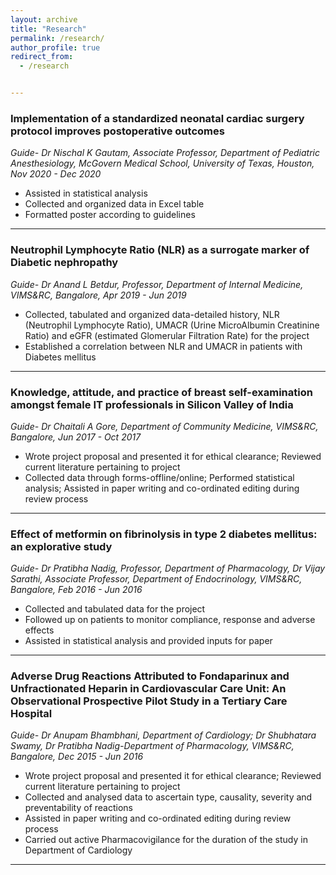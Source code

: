 ```yaml
---
layout: archive
title: "Research"
permalink: /research/
author_profile: true
redirect_from:
  - /research


---
```


### Implementation of a standardized neonatal cardiac surgery protocol improves postoperative outcomes
*Guide- Dr Nischal K Gautam, Associate Professor, Department of Pediatric Anesthesiology, McGovern Medical School, University of Texas, Houston, Nov 2020 - Dec 2020*

- Assisted in statistical analysis
- Collected and organized data in Excel table
-  Formatted poster
according to guidelines

---

### Neutrophil Lymphocyte Ratio (NLR) as a surrogate marker of Diabetic nephropathy
*Guide- Dr Anand L Betdur, Professor, Department of Internal Medicine, VIMS&RC, Bangalore, Apr 2019 - Jun 2019*

- Collected, tabulated and organized data-detailed history, NLR (Neutrophil Lymphocyte Ratio),
UMACR (Urine MicroAlbumin Creatinine Ratio) and eGFR (estimated Glomerular Filtration Rate) for the project
- Established a correlation between NLR and UMACR in patients with Diabetes mellitus

---

### Knowledge, attitude, and practice of breast self-examination amongst female IT professionals in Silicon Valley of India
*Guide- Dr Chaitali A Gore, Department of Community Medicine, VIMS&RC, Bangalore, Jun 2017 - Oct 2017*

- Wrote project proposal and presented it for ethical clearance; Reviewed current literature pertaining to project
- Collected data through forms-offline/online; Performed statistical analysis; Assisted in paper writing and co-ordinated editing during review process

---

### Effect of metformin on fibrinolysis in type 2 diabetes mellitus: an explorative study
*Guide- Dr Pratibha Nadig, Professor, Department of Pharmacology, Dr Vijay Sarathi, Associate Professor, Department of Endocrinology, VIMS&RC, Bangalore, Feb 2016 - Jun 2016*

- Collected and tabulated data for the project
-  Followed up on patients to monitor compliance, response and adverse effects
-   Assisted in statistical analysis and provided inputs for paper

---

### Adverse Drug Reactions Attributed to Fondaparinux and Unfractionated Heparin in Cardiovascular Care Unit: An Observational Prospective Pilot Study in a Tertiary Care Hospital
*Guide- Dr Anupam Bhambhani, Department of Cardiology; Dr Shubhatara Swamy, Dr Pratibha
Nadig-Department of Pharmacology, VIMS&RC, Bangalore, Dec 2015 - Jun 2016*

- Wrote project proposal and presented it for ethical clearance; Reviewed current literature
pertaining to project
- Collected and analysed data to ascertain type, causality, severity and preventability of
reactions
- Assisted in paper writing and co-ordinated editing during review process
- Carried out active Pharmacovigilance for the duration of the study in Department of
Cardiology

---




